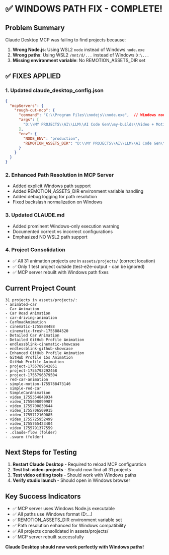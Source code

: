 # ✅ WINDOWS PATH FIX - COMPLETE!

## Problem Summary
Claude Desktop MCP was failing to find projects because:
1. **Wrong Node.js**: Using WSL2 `node` instead of Windows `node.exe`
2. **Wrong paths**: Using WSL2 `/mnt/d/...` instead of Windows `D:\...`
3. **Missing environment variable**: No REMOTION_ASSETS_DIR set

## ✅ FIXES APPLIED

### 1. Updated claude_desktop_config.json
```json
{
  "mcpServers": {
    "rough-cut-mcp": {
      "command": "C:\\Program Files\\nodejs\\node.exe",  // Windows node.exe
      "args": [
        "D:\\MY PROJECTS\\AI\\LLM\\AI Code Gen\\my-builds\\Video + Motion\\RoughCut\\build\\index.js"
      ],
      "env": {
        "NODE_ENV": "production",
        "REMOTION_ASSETS_DIR": "D:\\MY PROJECTS\\AI\\LLM\\AI Code Gen\\my-builds\\Video + Motion\\RoughCut\\assets"
      }
    }
  }
}
```

### 2. Enhanced Path Resolution in MCP Server
- Added explicit Windows path support
- Added REMOTION_ASSETS_DIR environment variable handling
- Added debug logging for path resolution
- Fixed backslash normalization on Windows

### 3. Updated CLAUDE.md
- Added prominent Windows-only execution warning
- Documented correct vs incorrect configurations
- Emphasized NO WSL2 path support

### 4. Project Consolidation
- ✅ All 31 animation projects are in `assets/projects/` (correct location)
- ✅ Only 1 test project outside (test-e2e-output - can be ignored)
- ✅ MCP server rebuilt with Windows path fixes

## Current Project Count
```
31 projects in assets/projects/:
- animated-car
- Car Animation  
- Car Road Animation
- car-driving-animation
- CarRoadAnimation
- cinematic-1755884488
- cinematic-fresh-1755884520
- Detailed Car Animation
- Detailed GitHub Profile Animation
- endlessblink-cinematic-showcase
- endlessblink-github-showcase
- Enhanced GitHub Profile Animation
- GitHub Profile 15s Animation
- GitHub Profile Animation
- project-1755789542851
- project-1755793292468
- project-1755796379504
- red-car-animation
- simple-motion-1755788473146
- simple-red-car
- SimpleCarAnimation
- video_1755354848934
- video_1755698099987
- video_1755700830644
- video_1755706509915
- video_1755712169085
- video_1755725952499
- video_1755765423404
- video_1755791377559
- .claude-flow (folder)
- .swarm (folder)
```

## Next Steps for Testing
1. **Restart Claude Desktop** - Required to reload MCP configuration
2. **Test list-video-projects** - Should now find all 31 projects
3. **Test video editing tools** - Should work with Windows paths
4. **Verify studio launch** - Should open in Windows browser

## Key Success Indicators
- ✅ MCP server uses Windows Node.js executable
- ✅ All paths use Windows format (D:\...)  
- ✅ REMOTION_ASSETS_DIR environment variable set
- ✅ Path resolution enhanced for Windows compatibility
- ✅ All projects consolidated in assets/projects/
- ✅ MCP server rebuilt successfully

**Claude Desktop should now work perfectly with Windows paths!**